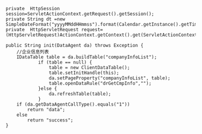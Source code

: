 	private  HttpSession session=ServletActionContext.getRequest().getSession();
	private String dt =new SimpleDateFormat("yyyyMMddHHmmss").format(Calendar.getInstance().getTime());
	private  HttpServletRequest request=(HttpServletRequest)ActionContext.getContext().get(ServletActionContext.HTTP_REQUEST);

	public String init(DataAgent da) throws Exception {
		//企业信息列表
		IDataTable table = da.buildTable("companyInfoList");
				if (table == null) {
					table = new ClientDataTable();
					table.setInitHandle(this);
					da.setPageProperty("companyInfoList", table);
					table.openDataRule("drGetCmpInfo","");
				}else {
					da.refreshTable(table);
				}
		if (da.getDataAgentCallType().equals("1"))
			return "data";
		else
			return "success";
	}	
